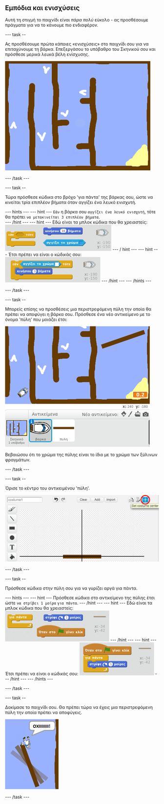 ## Εμπόδια και ενισχύσεις

Αυτή τη στιγμή το παιχνίδι είναι *πάρα πολύ* εύκολο - ας προσθέσουμε πράγματα για να το κάνουμε πιο ενδιαφέρον.

\--- task --

Ας προσθέσουμε πρώτα κάποιες «ενισχύσεις» στο παιχνίδι σου για να επιταχύνουμε τη βάρκα. Επεξεργάσου το υπόβαθρο του Σκηνικού σου και πρόσθεσε μερικά λευκά βέλη ενίσχυσης.

![screenshot](images/boat-boost.png)

\--- /task \---

\--- task --

Τώρα πρόσθεσε κώδικα στο βρόχο 'για πάντα' της βάρκας σου, ώστε να κινείται τρία επιπλέον βήματα όταν αγγίζει ένα λευκό ενισχυτή.

\--- hints \--- \--- hint \--- `Εάν` η βάρκα σου `αγγίζει ένα λευκό ενισχυτή`, τότε θα πρέπει `να μετακινείται 3 επιπλέον βήματα`.  
\--- /hint \--- \--- hint \--- Εδώ είναι τα μπλοκ κώδικα που θα χρειαστείς: ![screenshot](images/boat-boost-blocks.png) \--- / hint \--- \--- hint \--- Έτσι πρέπει να είναι ο κώδικάς σου: ![screenshot](images/boat-boost-code.png) \--- /hint \--- \--- /hints \---

\--- /task \---

\--- task --

Μπορείς επίσης να προσθέσεις μια περιστρεφόμενη πύλη την οποία θα πρέπει να αποφύγει η βάρκα σου. Πρόσθεσε ένα νέο αντικείμενο με το όνομα 'πύλη' που μοιάζει έτσι:

![screenshot](images/boat-gate.png)

Βεβαιώσου ότι το χρώμα της πύλης είναι το ίδιο με το χρώμα των ξύλινων φραγμάτων.

\--- /task \---

\--- task --

Όρισε το κέντρο του αντικειμένου 'πύλη'.

![screenshot](images/boat-center.png)

\--- /task \---

\--- task --

Πρόσθεσε κώδικα στην πύλη σου για να γυρίζει αργά για πάντα.

\--- hints \--- \--- hint \--- Πρόσθεσε κώδικα στο αντικείμενο της πύλης έτσι ώστε `να στρίβει 1 μοίρα` `για πάντα`. \--- /hint \--- \--- hint \--- Εδώ είναι τα μπλοκ κώδικα που θα χρειαστείς: ![screenshot](images/boat-spin-blocks.png) \--- /hint \--- \--- hint \--- Έτσι πρέπει να είναι ο κώδικάς σου: ![screenshot](images/boat-spin-code.png) \--- /hint \--- \--- /hints \---

\--- /task \---

\--- task --

Δοκίμασε το παιχνίδι σου. Θα πρέπει τώρα να έχεις μια περιστρεφόμενη πύλη την οποία πρέπει να αποφύγεις.

![screenshot](images/boat-gate-test.png)

\--- /task \---
